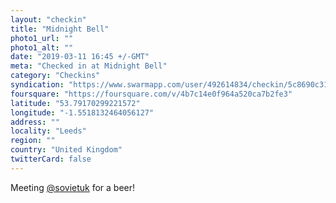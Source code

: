 ```yaml
---
layout: "checkin"
title: "Midnight Bell"
photo1_url: ""
photo1_alt: ""
date: "2019-03-11 16:45 +/-GMT"
meta: "Checked in at Midnight Bell"
category: "Checkins"
syndication: "https://www.swarmapp.com/user/492614834/checkin/5c8690c312f0a90039a81f54"
foursquare: "https://foursquare.com/v/4b7c14e0f964a520ca7b2fe3"
latitude: "53.79170299221572"
longitude: "-1.5518132464056127"
address: ""
locality: "Leeds"
region: ""
country: "United Kingdom"
twitterCard: false
---
```

Meeting <a href="https://foursquare.com/user/6442635" rel="external">@sovietuk</a> for a beer!
